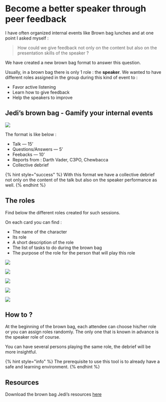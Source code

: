 # Become a better speaker through peer feedback

I have often organized internal events like Brown bag lunches and at one point I asked myself :

> How could we give feedback not only on the content but also on the presentation skills of the speaker ?

We have created a new brown bag format to answer this question.

Usually, in a brown bag there is only 1 role : the **speaker**. We wanted to have different roles assigned in the group during this kind of event to :

* Favor active listening
* Learn how to give feedback
* Help the speakers to improve

## Jedi’s brown bag - Gamify your internal events <a id="2dba"></a>

![](../.gitbook/assets/image%20%28271%29.png)



The format is like below :

* Talk — 15’
* Questions/Answers — 5’
* Feebacks — 10’
* Reports from : Darth Vader, C3PO, Chewbacca
* Collective debrief

{% hint style="success" %}
With this format we have a collective debrief not only on the content of the talk but also on the speaker performance as well.
{% endhint %}

## The roles

Find below the different roles created for such sessions.

On each card you can find :

* The name of the character
* Its role
* A short description of the role
* The list of tasks to do during the brown bag
* The purpose of the role for the person that will play this role

![](../.gitbook/assets/image%20%28250%29.png)

![](../.gitbook/assets/image%20%28248%29.png)

![](../.gitbook/assets/image%20%28263%29.png)

![](../.gitbook/assets/image%20%28273%29.png)

![](../.gitbook/assets/image%20%28238%29.png)

## How to ?

At the beginning of the brown bag, each attendee can choose his/her role or you can assign roles randomly. The only one that is known in advance is the speaker role of course.

You can have several persons playing the same role, the debrief will be more insightful.

{% hint style="info" %}
The prerequisite to use this tool is to already have a safe and learning environment.
{% endhint %}

## Resources

Download the brown bag Jedi’s resources [here](http://bit.ly/2SBX2Th) 

